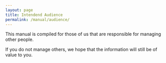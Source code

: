 ```yaml
---
layout: page
title: Intendend Audience
permalink: /manual/audience/
---
```


This manual is compiled for those of us that are responsible for managing other
people. 

If you do not manage others, we hope that the information will still be of
value to you.

